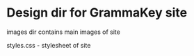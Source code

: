 # Design dir for GrammaKey site

images dir contains main images of site

styles.css - stylesheet of site
